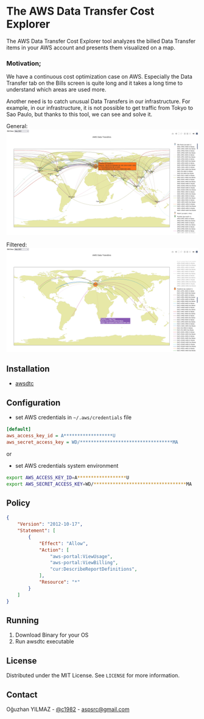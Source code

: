 # The AWS Data Transfer Cost Explorer

The AWS Data Transfer Cost Explorer tool analyzes the billed Data Transfer items in your AWS account and presents them visualized on a map.

### Motivation;

We have a continuous cost optimization case on AWS. Especially the Data Transfer tab on the Bills screen is quite long and it takes a long time to understand which areas are used more.

Another need is to catch unusual Data Transfers in our infrastructure. For example, in our infrastructure, it is not possible to get traffic from Tokyo to Sao Paulo, but thanks to this tool, we can see and solve it. 

General:
![](./ss-explorer.png)

Filtered:
![](./ss-frankfurt.png)

## Installation

* [awsdtc](https://github.com/c1982/awsdtc) 

## Configuration

* set AWS credentials in `~/.aws/credentials` file

```ini
[default]
aws_access_key_id = A******************U
aws_secret_access_key = WD/**********************************MA
```

or

* set AWS credentials system environment

```bash
export AWS_ACCESS_KEY_ID=A******************U
export AWS_SECRET_ACCESS_KEY=WD/**********************************MA
```

## Policy

```json
{
    "Version": "2012-10-17",
    "Statement": [
        {
            "Effect": "Allow",
            "Action": [
                "aws-portal:ViewUsage",
                "aws-portal:ViewBilling",
                "cur:DescribeReportDefinitions",
            ],
            "Resource": "*"
        }
    ]
}
```

## Running

1. Download Binary for your OS
2. Run awsdtc executable

## License

Distributed under the MIT License. See `LICENSE` for more information.

## Contact

Oğuzhan YILMAZ - [@c1982](https://twitter.com/c1982) - aspsrc@gmail.com